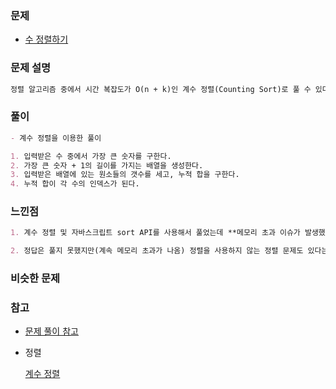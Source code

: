 ### 문제

- [수 정렬하기](https://www.acmicpc.net/problem/10989)

### 문제 설명

```markdown
정렬 알고리즘 중에서 시간 복잡도가 O(n + k)인 계수 정렬(Counting Sort)로 풀 수 있다.
```

### 풀이

```markdown
- 계수 정렬을 이용한 풀이

1. 입력받은 수 중에서 가장 큰 숫자를 구한다.
2. 가장 큰 숫자 + 1의 길이를 가지는 배열을 생성한다.
3. 입력받은 배열에 있는 원소들의 갯수를 세고, 누적 합을 구한다.
4. 누적 합이 각 수의 인덱스가 된다.
```

### 느낀점

```markdown
1. 계수 정렬 및 자바스크립트 sort API를 사용해서 풀었는데 **메모리 초과 이슈가 발생했다**.

2. 정답은 풀지 못했지만(계속 메모리 초과가 나옴) 정렬을 사용하지 않는 정렬 문제도 있다는 것을 알게 되었다.

```

### 비슷한 문제

### 참고

- [문제 풀이 참고](https://m.blog.naver.com/PostView.naver?isHttpsRedirect=true&blogId=vjhh0712v&logNo=221466898588)

- 정렬

	[계수 정렬](https://www.zerocho.com/category/Algorithm/post/58006da88475ed00152d6c4b)
